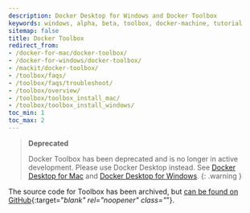 ```yaml
---
description: Docker Desktop for Windows and Docker Toolbox
keywords: windows, alpha, beta, toolbox, docker-machine, tutorial
sitemap: false
title: Docker Toolbox
redirect_from:
- /docker-for-mac/docker-toolbox/
- /docker-for-windows/docker-toolbox/
- /mackit/docker-toolbox/
- /toolbox/faqs/
- /toolbox/faqs/troubleshoot/
- /toolbox/overview/
- /toolbox/toolbox_install_mac/
- /toolbox/toolbox_install_windows/
toc_min: 1
toc_max: 2
---
```


>**Deprecated**
>
> Docker Toolbox has been deprecated and is no longer in active development. Please
> use Docker Desktop instead. See [Docker Desktop for Mac](../desktop/mac/index.md)
> and [Docker Desktop for Windows](../desktop/windows/index.md).
{: .warning }

The source code for Toolbox has been archived, but [can be found on GitHub](https://github.com/docker-archive/toolbox){:target="_blank" rel="noopener" class="_"}.
